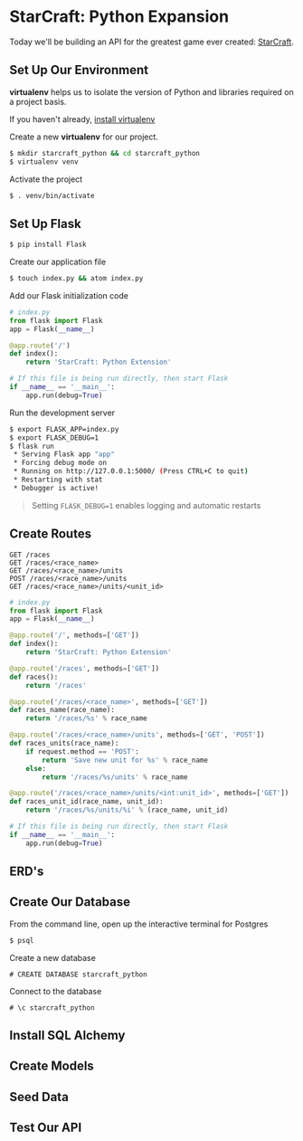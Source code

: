 # StarCraft: Python Expansion

Today we'll be building an API for the greatest game ever created: [StarCraft](https://starcraft.com).

## Set Up Our Environment

**virtualenv** helps us to isolate the version of Python and libraries required on a project basis.

If you haven't already, [install virtualenv](http://flask.pocoo.org/docs/0.12/installation/)

Create a new **virtualenv** for our project.

```bash
$ mkdir starcraft_python && cd starcraft_python
$ virtualenv venv
```

Activate the project

```bash
$ . venv/bin/activate
```

## Set Up Flask

```bash
$ pip install Flask
```

Create our application file

```bash
$ touch index.py && atom index.py
```

Add our Flask initialization code

```python  
# index.py
from flask import Flask
app = Flask(__name__)

@app.route('/')
def index():
    return 'StarCraft: Python Extension'

# If this file is being run directly, then start Flask
if __name__ == '__main__':
    app.run(debug=True)
```

Run the development server

```bash
$ export FLASK_APP=index.py
$ export FLASK_DEBUG=1
$ flask run
 * Serving Flask app "app"
 * Forcing debug mode on
 * Running on http://127.0.0.1:5000/ (Press CTRL+C to quit)
 * Restarting with stat
 * Debugger is active!
```

> Setting `FLASK_DEBUG=1` enables logging and automatic restarts

## Create Routes

```
GET /races
GET /races/<race_name>
GET /races/<race_name>/units
POST /races/<race_name>/units
GET /races/<race_name>/units/<unit_id>
```

```python
# index.py
from flask import Flask
app = Flask(__name__)

@app.route('/', methods=['GET'])
def index():
    return 'StarCraft: Python Extension'

@app.route('/races', methods=['GET'])
def races():
    return '/races'

@app.route('/races/<race_name>', methods=['GET'])
def races_name(race_name):
    return '/races/%s' % race_name

@app.route('/races/<race_name>/units', methods=['GET', 'POST'])
def races_units(race_name):
    if request.method == 'POST':
        return 'Save new unit for %s' % race_name
    else:
        return '/races/%s/units' % race_name    

@app.route('/races/<race_name>/units/<int:unit_id>', methods=['GET'])
def races_unit_id(race_name, unit_id):
    return '/races/%s/units/%i' % (race_name, unit_id)

# If this file is being run directly, then start Flask
if __name__ == '__main__':
    app.run(debug=True)
```

## ERD's


## Create Our Database

From the command line, open up the interactive terminal for Postgres

```bash
$ psql
```

Create a new database

```
# CREATE DATABASE starcraft_python
```

Connect to the database

```
# \c starcraft_python
```

## Install SQL Alchemy


## Create Models


## Seed Data


## Test Our API
